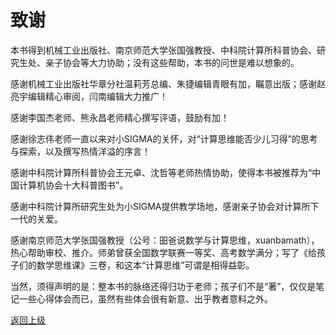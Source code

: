 # 致谢

本书得到机械工业出版社、南京师范大学张国强教授、中科院计算所科普协会、研究生处、亲子协会等大力协助；没有这些帮助，本书的问世是难以想象的。

感谢机械工业出版社华章分社温莉芳总编、朱捷编辑青眼有加，瞩意出版；感谢赵亮宇编辑精心审阅，闫南编辑大力推广！

感谢李国杰老师、熊永昌老师精心撰写评语，鼓励有加！

感谢徐志伟老师一直以来对小SIGMA的关怀，对“计算思维能否少儿习得”的思考与探索，以及撰写热情洋溢的序言！

感谢中科院计算所科普协会王元卓、沈哲等老师热情协助，使得本书被推荐为“中国计算机协会十大科普图书”。

感谢中科院计算所研究生处为小SIGMA提供教学场地，感谢亲子协会对计算所下一代的关爱。

感谢南京师范大学张国强教授（公号：昍爸说数学与计算思维，xuanbamath），热心帮助审校、推介。师弟曾获全国数学联赛一等奖、高考数学满分；写了《给孩子们的数学思维课》三卷，和这本“计算思维”可谓是相得益彰。


当然，须得声明的是：整本书的脉络还得归功于老师；孩子们不是“著”，仅仅是笔记一些心得体会而已，虽然有些体会很有新意、出乎教者意料之外。


[返回上级](index.md)

